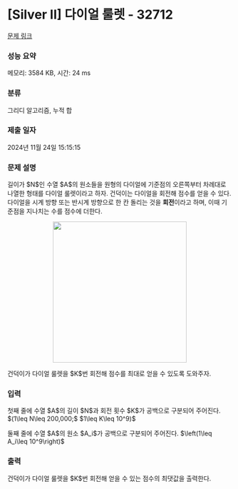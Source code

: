 # [Silver II] 다이얼 룰렛 - 32712 

[문제 링크](https://www.acmicpc.net/problem/32712) 

### 성능 요약

메모리: 3584 KB, 시간: 24 ms

### 분류

그리디 알고리즘, 누적 합

### 제출 일자

2024년 11월 24일 15:15:15

### 문제 설명

<p>길이가 $N$인 수열 $A$의 원소들을 원형의 다이얼에 기준점의 오른쪽부터 차례대로 나열한 형태를 다이얼 룰렛이라고 하자. 건덕이는 다이얼을 회전해 점수를 얻을 수 있다. 다이얼을 시계 방향 또는 반시계 방향으로 한 칸 돌리는 것을 <strong>회전</strong>이라고 하며, 이때 기준점을 지나치는 수를 점수에 더한다.</p>

<p style="text-align: center;"><img alt="" src="" style="height: 316px; width: 300px;"></p>

<p>건덕이가 다이얼 룰렛을 $K$번 회전해 점수를 최대로 얻을 수 있도록 도와주자.</p>

### 입력 

 <p>첫째 줄에 수열 $A$의 길이 $N$과 회전 횟수 $K$가 공백으로 구분되어 주어진다. $(1\leq N\leq 200,000;$ $1\leq K\leq 10^9)$</p>

<p>둘째 줄에 수열 $A$의 원소 $A_i$가 공백으로 구분되어 주어진다. $\left(1\leq A_i\leq 10^9\right)$</p>

### 출력 

 <p>건덕이가 다이얼 룰렛을 $K$번 회전해 얻을 수 있는 점수의 최댓값을 출력한다.</p>

